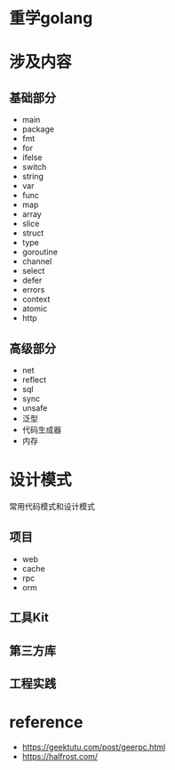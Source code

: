 # 重学golang

# 涉及内容
## 基础部分
* main
* package
* fmt
* for 
* ifelse
* switch
* string
* var
* func
* map
* array
* slice
* struct
* type
* goroutine
* channel
* select
* defer
* errors
* context
* atomic
* http

## 高级部分
* net
* reflect
* sql
* sync
* unsafe
* 泛型
* 代码生成器
* 内存

# 设计模式
常用代码模式和设计模式

## 项目
* web
* cache
* rpc
* orm

## 工具Kit

## 第三方库

## 工程实践




# reference
* https://geektutu.com/post/geerpc.html
* https://halfrost.com/